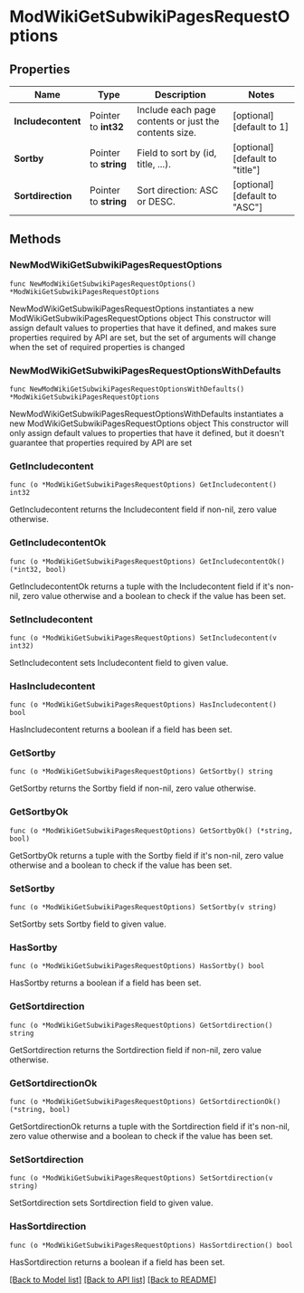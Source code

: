 # ModWikiGetSubwikiPagesRequestOptions

## Properties

Name | Type | Description | Notes
------------ | ------------- | ------------- | -------------
**Includecontent** | Pointer to **int32** | Include each page contents or just the contents size. | [optional] [default to 1]
**Sortby** | Pointer to **string** | Field to sort by (id, title, ...). | [optional] [default to "title"]
**Sortdirection** | Pointer to **string** | Sort direction: ASC or DESC. | [optional] [default to "ASC"]

## Methods

### NewModWikiGetSubwikiPagesRequestOptions

`func NewModWikiGetSubwikiPagesRequestOptions() *ModWikiGetSubwikiPagesRequestOptions`

NewModWikiGetSubwikiPagesRequestOptions instantiates a new ModWikiGetSubwikiPagesRequestOptions object
This constructor will assign default values to properties that have it defined,
and makes sure properties required by API are set, but the set of arguments
will change when the set of required properties is changed

### NewModWikiGetSubwikiPagesRequestOptionsWithDefaults

`func NewModWikiGetSubwikiPagesRequestOptionsWithDefaults() *ModWikiGetSubwikiPagesRequestOptions`

NewModWikiGetSubwikiPagesRequestOptionsWithDefaults instantiates a new ModWikiGetSubwikiPagesRequestOptions object
This constructor will only assign default values to properties that have it defined,
but it doesn't guarantee that properties required by API are set

### GetIncludecontent

`func (o *ModWikiGetSubwikiPagesRequestOptions) GetIncludecontent() int32`

GetIncludecontent returns the Includecontent field if non-nil, zero value otherwise.

### GetIncludecontentOk

`func (o *ModWikiGetSubwikiPagesRequestOptions) GetIncludecontentOk() (*int32, bool)`

GetIncludecontentOk returns a tuple with the Includecontent field if it's non-nil, zero value otherwise
and a boolean to check if the value has been set.

### SetIncludecontent

`func (o *ModWikiGetSubwikiPagesRequestOptions) SetIncludecontent(v int32)`

SetIncludecontent sets Includecontent field to given value.

### HasIncludecontent

`func (o *ModWikiGetSubwikiPagesRequestOptions) HasIncludecontent() bool`

HasIncludecontent returns a boolean if a field has been set.

### GetSortby

`func (o *ModWikiGetSubwikiPagesRequestOptions) GetSortby() string`

GetSortby returns the Sortby field if non-nil, zero value otherwise.

### GetSortbyOk

`func (o *ModWikiGetSubwikiPagesRequestOptions) GetSortbyOk() (*string, bool)`

GetSortbyOk returns a tuple with the Sortby field if it's non-nil, zero value otherwise
and a boolean to check if the value has been set.

### SetSortby

`func (o *ModWikiGetSubwikiPagesRequestOptions) SetSortby(v string)`

SetSortby sets Sortby field to given value.

### HasSortby

`func (o *ModWikiGetSubwikiPagesRequestOptions) HasSortby() bool`

HasSortby returns a boolean if a field has been set.

### GetSortdirection

`func (o *ModWikiGetSubwikiPagesRequestOptions) GetSortdirection() string`

GetSortdirection returns the Sortdirection field if non-nil, zero value otherwise.

### GetSortdirectionOk

`func (o *ModWikiGetSubwikiPagesRequestOptions) GetSortdirectionOk() (*string, bool)`

GetSortdirectionOk returns a tuple with the Sortdirection field if it's non-nil, zero value otherwise
and a boolean to check if the value has been set.

### SetSortdirection

`func (o *ModWikiGetSubwikiPagesRequestOptions) SetSortdirection(v string)`

SetSortdirection sets Sortdirection field to given value.

### HasSortdirection

`func (o *ModWikiGetSubwikiPagesRequestOptions) HasSortdirection() bool`

HasSortdirection returns a boolean if a field has been set.


[[Back to Model list]](../README.md#documentation-for-models) [[Back to API list]](../README.md#documentation-for-api-endpoints) [[Back to README]](../README.md)


